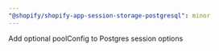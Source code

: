 ```yaml
---
"@shopify/shopify-app-session-storage-postgresql": minor
---
```


Add optional poolConfig to Postgres session options
